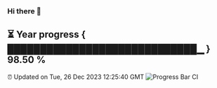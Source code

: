 ### Hi there 👋
⏳ Year progress { █████████████████████████████▁ } 98.50 %
---
⏰ Updated on Tue, 26 Dec 2023 12:25:40 GMT
![Progress Bar CI](https://github.com/liununu/liununu/workflows/Progress%20Bar%20CI/badge.svg)
